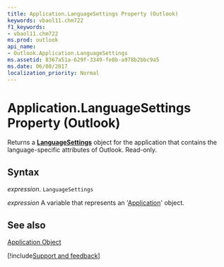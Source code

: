 ```yaml
---
title: Application.LanguageSettings Property (Outlook)
keywords: vbaol11.chm722
f1_keywords:
- vbaol11.chm722
ms.prod: outlook
api_name:
- Outlook.Application.LanguageSettings
ms.assetid: 8367a51a-629f-3349-fe0b-a978b2bbc9a5
ms.date: 06/08/2017
localization_priority: Normal
---
```



# Application.LanguageSettings Property (Outlook)

Returns a  **[LanguageSettings](Office.LanguageSettings.md)** object for the application that contains the language-specific attributes of Outlook. Read-only.


## Syntax

_expression_. `LanguageSettings`

_expression_ A variable that represents an '[Application](Outlook.Application.md)' object.


## See also


[Application Object](Outlook.Application.md)

[!include[Support and feedback](~/includes/feedback-boilerplate.md)]